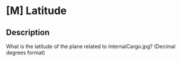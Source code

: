 # [M] Latitude

## Description

What is the latitude of the plane related to InternalCargo.jpg? (Decimal degrees format)

